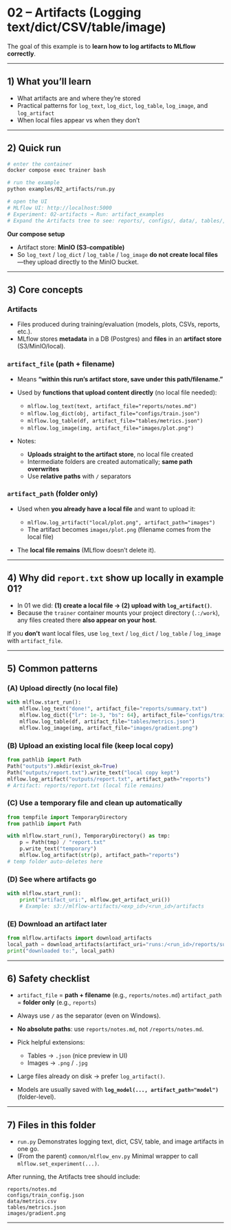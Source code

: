 # 02 – Artifacts (Logging text/dict/CSV/table/image)

The goal of this example is to **learn how to log artifacts to MLflow correctly**.

---

## 1) What you’ll learn

* What artifacts are and where they’re stored
* Practical patterns for `log_text`, `log_dict`, `log_table`, `log_image`, and `log_artifact`
* When local files appear vs when they don’t

---

## 2) Quick run

```bash
# enter the container
docker compose exec trainer bash

# run the example
python examples/02_artifacts/run.py

# open the UI
# MLflow UI: http://localhost:5000
# Experiment: 02-artifacts → Run: artifact_examples
# Expand the Artifacts tree to see: reports/, configs/, data/, tables/, images/
```

**Our compose setup**

* Artifact store: **MinIO (S3-compatible)**
* So `log_text` / `log_dict` / `log_table` / `log_image` **do not create local files**—they upload directly to the MinIO bucket.

---

## 3) Core concepts

### Artifacts

* Files produced during training/evaluation (models, plots, CSVs, reports, etc.).
* MLflow stores **metadata** in a DB (Postgres) and **files** in an **artifact store** (S3/MinIO/local).

### `artifact_file` (path + filename)

* Means **“within this run’s artifact store, save under this path/filename.”**
* Used by **functions that upload content directly** (no local file needed):

  * `mlflow.log_text(text, artifact_file="reports/notes.md")`
  * `mlflow.log_dict(obj, artifact_file="configs/train.json")`
  * `mlflow.log_table(df, artifact_file="tables/metrics.json")`
  * `mlflow.log_image(img, artifact_file="images/plot.png")`
* Notes:

  * **Uploads straight to the artifact store**, no local file created
  * Intermediate folders are created automatically; **same path overwrites**
  * Use **relative paths** with `/` separators

### `artifact_path` (folder only)

* Used when **you already have a local file** and want to upload it:

  * `mlflow.log_artifact("local/plot.png", artifact_path="images")`
  * The artifact becomes `images/plot.png` (filename comes from the local file)
* The **local file remains** (MLflow doesn’t delete it).

---

## 4) Why did `report.txt` show up locally in example 01?

* In 01 we did: **(1) create a local file → (2) upload with `log_artifact()`**.
* Because the `trainer` container mounts your project directory (`.:/work`), any files created there **also appear on your host**.

If you **don’t** want local files, use `log_text` / `log_dict` / `log_table` / `log_image` with `artifact_file`.

---

## 5) Common patterns

### (A) Upload directly (no local file)

```python
with mlflow.start_run():
    mlflow.log_text("done!", artifact_file="reports/summary.txt")
    mlflow.log_dict({"lr": 1e-3, "bs": 64}, artifact_file="configs/train.json")
    mlflow.log_table(df, artifact_file="tables/metrics.json")
    mlflow.log_image(img, artifact_file="images/gradient.png")
```

### (B) Upload an existing local file (keep local copy)

```python
from pathlib import Path
Path("outputs").mkdir(exist_ok=True)
Path("outputs/report.txt").write_text("local copy kept")
mlflow.log_artifact("outputs/report.txt", artifact_path="reports")
# Artifact: reports/report.txt (local file remains)
```

### (C) Use a temporary file and clean up automatically

```python
from tempfile import TemporaryDirectory
from pathlib import Path

with mlflow.start_run(), TemporaryDirectory() as tmp:
    p = Path(tmp) / "report.txt"
    p.write_text("temporary")
    mlflow.log_artifact(str(p), artifact_path="reports")
# temp folder auto-deletes here
```

### (D) See where artifacts go

```python
with mlflow.start_run():
    print("artifact_uri:", mlflow.get_artifact_uri())
    # Example: s3://mlflow-artifacts/<exp_id>/<run_id>/artifacts
```

### (E) Download an artifact later

```python
from mlflow.artifacts import download_artifacts
local_path = download_artifacts(artifact_uri="runs:/<run_id>/reports/summary.txt")
print("downloaded to:", local_path)
```

---

## 6) Safety checklist

* `artifact_file` = **path + filename** (e.g., `reports/notes.md`)
  `artifact_path` = **folder only** (e.g., `reports`)
* Always use `/` as the separator (even on Windows).
* **No absolute paths**: use `reports/notes.md`, not `/reports/notes.md`.
* Pick helpful extensions:

  * Tables → `.json` (nice preview in UI)
  * Images → `.png` / `.jpg`
* Large files already on disk → prefer `log_artifact()`.
* Models are usually saved with **`log_model(..., artifact_path="model")`** (folder-level).

---

## 7) Files in this folder

* `run.py`
  Demonstrates logging text, dict, CSV, table, and image artifacts in one go.
* (From the parent) `common/mlflow_env.py`
  Minimal wrapper to call `mlflow.set_experiment(...)`.

After running, the Artifacts tree should include:

```
reports/notes.md
configs/train_config.json
data/metrics.csv
tables/metrics.json
images/gradient.png
```

---


